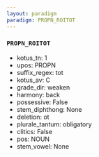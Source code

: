 ```yaml
---
layout: paradigm
paradigm: PROPN_ROITOT
---
```

### ` PROPN_ROITOT `


* kotus_tn: 1
* upos: PROPN
* suffix_regex: tot
* kotus_av: C
* grade_dir: weaken
* harmony: back
* possessive: False
* stem_diphthong: None
* deletion: ot
* plurale_tantum: obligatory
* clitics: False
* pos: NOUN
* stem_vowel: None
